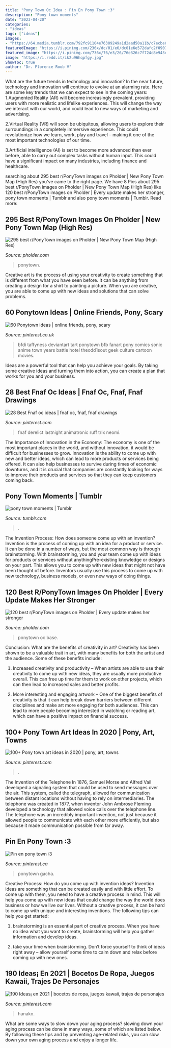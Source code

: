 ```yaml
---
title: "Pony Town Oc Idea : Pin En Pony Town :3"
description: "Pony town moments"
date: "2023-04-20"
categories:
- "ideas"
tags: ["ideas"]
images:
- "https://64.media.tumblr.com/792fc91104e76309249a1d2aad50a11b/c7ecbe638d0c6d7a-6e/s500x750/5ab5894a2ea376ba9a9aee99b450686264eed310.png"
featuredImage: "https://i.pinimg.com/236x/dc/01/e6/dc01e6e572dafc2f09079539443ea27a.jpg"
featured_image: "https://i.pinimg.com/736x/76/e3/26/76e326c7f724c8e943ee2ea634aea16e.jpg"
image: "https://i.redd.it/ik2u96hqpfgy.jpg"
ShowToc: true
author: "Dr. Florence Roob V"
---
```



What are the future trends in technology and innovation?
In the near future, technology and innovation will continue to evolve at an alarming rate. Here are some key trends that we can expect to see in the coming years:
1.Augmented Reality (AR) will become increasingly prevalent, providing users with more realistic and lifelike experiences. This will change the way we interact with our world, and could lead to new ways of marketing and advertising.

2.Virtual Reality (VR) will soon be ubiquitous, allowing users to explore their surroundings in a completely immersive experience. This could revolutionize how we learn, work, play and travel – making it one of the most important technologies of our time.

3.Artificial intelligence (AI) is set to become more advanced than ever before, able to carry out complex tasks without human input. This could have a significant impact on many industries, including finance and healthcare.

	

		
searching about 295 best r/PonyTown images on Pholder | New Pony Town Map (High Res) you've came to the right page. We have 8 Pics about 295 best r/PonyTown images on Pholder | New Pony Town Map (High Res) like 120 best r/PonyTown images on Pholder | Every update makes her stronger, pony town moments | Tumblr and also pony town moments | Tumblr. Read more:
		
    
## 295 Best R/PonyTown Images On Pholder | New Pony Town Map (High Res)

<img loading=lazy src="https://i.redd.it/ugnpr463h8i31.png" onerror="this.onerror=null;this.src='https://tse2.mm.bing.net/th?id=OIP.x88f4AueENhn4B0tLQ0AvgHaD-&amp;pid=15.1';" alt="295 best r/PonyTown images on Pholder | New Pony Town Map (High Res)">

_Source: pholder.com_

>ponytown. 

	

Creative art is the process of using your creativity to create something that is different from what you have seen before. It can be anything from creating a design for a shirt to painting a picture. When you are creative, you are able to come up with new ideas and solutions that can solve problems.

    
## 60 Ponytown Ideas | Online Friends, Pony, Scary

<img loading=lazy src="https://i.pinimg.com/236x/dc/01/e6/dc01e6e572dafc2f09079539443ea27a.jpg" onerror="this.onerror=null;this.src='https://tse2.mm.bing.net/th?id=OIP.LxH8KuhbZhNXLGD5Txw-SgAAAA&amp;pid=15.1';" alt="60 Ponytown ideas | online friends, pony, scary">

_Source: pinterest.co.uk_

>bfdi taffyness deviantart tart ponytown bfb fanart pony comics sonic anime town years battle hotel theodd1sout geek culture cartoon movies. 

	

Ideas are a powerful tool that can help you achieve your goals. By taking some creative ideas and turning them into action, you can create a plan that works for you and your business.

    
## 28 Best Fnaf Oc Ideas | Fnaf Oc, Fnaf, Fnaf Drawings

<img loading=lazy src="https://i.pinimg.com/474x/8b/56/bb/8b56bb5c82157beacc7cc3a92c00aa6f--art.jpg" onerror="this.onerror=null;this.src='https://tse4.mm.bing.net/th?id=OIP.VqbwP7NW1mVvaDur4fih1AAAAA&amp;pid=15.1';" alt="28 Best Fnaf oc ideas | fnaf oc, fnaf, fnaf drawings">

_Source: pinterest.com_

>fnaf derelict lastnight animatronic ruff trix neomi. 

	

The Importance of Innovation in the Economy:
The economy is one of the most important places in the world, and without innovation, it would be difficult for businesses to grow. Innovation is the ability to come up with new and better ideas, which can lead to more products or services being offered. It can also help businesses to survive during times of economic downturns, and it is crucial that companies are constantly looking for ways to improve their products and services so that they can keep customers coming back.

    
## Pony Town Moments | Tumblr

<img loading=lazy src="https://64.media.tumblr.com/792fc91104e76309249a1d2aad50a11b/c7ecbe638d0c6d7a-6e/s500x750/5ab5894a2ea376ba9a9aee99b450686264eed310.png" onerror="this.onerror=null;this.src='https://tse2.mm.bing.net/th?id=OIP.-cVUQ6e5kWgeVQ2hcvGfdAHaCv&amp;pid=15.1';" alt="pony town moments | Tumblr">

_Source: tumblr.com_

>. 

	

The Invention Process: How does someone come up with an invention?
Invention is the process of coming up with an idea for a product or service. It can be done in a number of ways, but the most common way is through brainstorming. With brainstorming, you and your team come up with ideas for products or services without anythingPre-existing knowledge or designs on your part. This allows you to come up with new ideas that might not have been thought of before. Inventors usually use this process to come up with new technology, business models, or even new ways of doing things.

    
## 120 Best R/PonyTown Images On Pholder | Every Update Makes Her Stronger

<img loading=lazy src="https://i.redd.it/ik2u96hqpfgy.jpg" onerror="this.onerror=null;this.src='https://tse4.mm.bing.net/th?id=OIP.b-opoVqIRSjeFWMIkJSqMAHaJ4&amp;pid=15.1';" alt="120 best r/PonyTown images on Pholder | Every update makes her stronger">

_Source: pholder.com_

>ponytown oc base. 

	

Conclusion: What are the benefits of creativity in art?
Creativity has been shown to be a valuable trait in art, with many benefits for both the artist and the audience. Some of these benefits include:
1. Increased creativity and productivity – When artists are able to use their creativity to come up with new ideas, they are usually more productive overall. This can free up time for them to work on other projects, which can then lead to increased sales and better profits.

2. More interesting and engaging artwork – One of the biggest benefits of creativity is that it can help break down barriers between different disciplines and make art more engaging for both audiences. This can lead to more people becoming interested in watching or reading art, which can have a positive impact on financial success.


    
## 100+ Pony Town Art Ideas In 2020 | Pony, Art, Towns

<img loading=lazy src="https://i.pinimg.com/474x/5a/c1/70/5ac1700129bbca1573ae68b3f4495d10.jpg" onerror="this.onerror=null;this.src='https://tse4.mm.bing.net/th?id=OIP.jTouo8KyrkkK81JYW_D7iAAAAA&amp;pid=15.1';" alt="100+ Pony town art ideas in 2020 | pony, art, towns">

_Source: pinterest.com_

>. 

	

The Invention of the Telephone
In 1876, Samuel Morse and Alfred Vail developed a signaling system that could be used to send messages over the air. This system, called the telegraph, allowed for communication between distant locations without having to rely on intermediaries. The telephone was created in 1877, when inventor John Ambrose Fleming developed a technology that allowed voice calls over the telephone line. The telephone was an incredibly important invention, not just because it allowed people to communicate with each other more efficiently, but also because it made communication possible from far away.

    
## Pin En Pony Town :3

<img loading=lazy src="https://i.pinimg.com/736x/76/e3/26/76e326c7f724c8e943ee2ea634aea16e.jpg" onerror="this.onerror=null;this.src='https://tse2.mm.bing.net/th?id=OIP.LLNUen71KVgvr3ALiAwN4gAAAA&amp;pid=15.1';" alt="Pin en pony town :3">

_Source: pinterest.ca_

>ponytown gacha. 

	

Creative Process: How do you come up with invention ideas?
Invention ideas are something that can be created easily and with little effort. To come up with them, you need to have a creative process in mind. This will help you come up with new ideas that could change the way the world does business or how we live our lives. Without a creative process, it can be hard to come up with unique and interesting inventions. The following tips can help you get started:
1. brainstorming is an essential part of creative process. When you have no idea what you want to create, brainstorming will help you gather information and develop ideas.

2. take your time when brainstorming. Don’t force yourself to think of ideas right away – allow yourself some time to calm down and relax before coming up with new ones.


    
## 190 Ideas¡ En 2021 | Bocetos De Ropa, Juegos Kawaii, Trajes De Personajes

<img loading=lazy src="https://i.pinimg.com/474x/0b/04/bf/0b04bf71893d28ee678ce6d753c99761.jpg" onerror="this.onerror=null;this.src='https://tse4.mm.bing.net/th?id=OIP.iSJuaXSNLOvmOm726XTEYwAAAA&amp;pid=15.1';" alt="190 Ideas¡ en 2021 | bocetos de ropa, juegos kawaii, trajes de personajes">

_Source: pinterest.com_

>hanako. 

	

What are some ways to slow down your aging process?
slowing down your aging process can be done in many ways, some of which are listed below. By following these tips and by preventing age-related risks, you can slow down your own aging process and enjoy a longer life.

